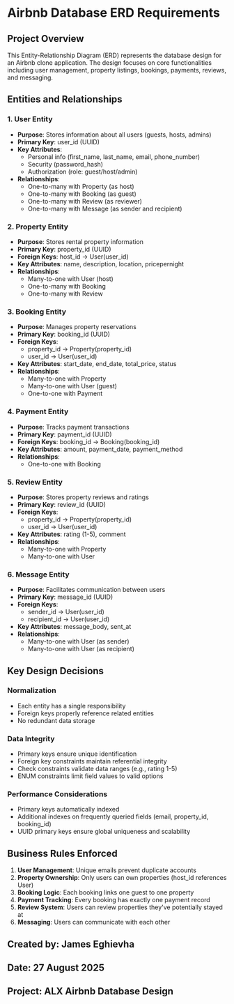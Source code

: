 # Airbnb Database ERD Requirements

## Project Overview
This Entity-Relationship Diagram (ERD) represents the database design for an Airbnb clone application. The design focuses on core functionalities including user management, property listings, bookings, payments, reviews, and messaging.

## Entities and Relationships

### 1. User Entity
- **Purpose**: Stores information about all users (guests, hosts, admins)
- **Primary Key**: user_id (UUID)
- **Key Attributes**: 
  - Personal info (first_name, last_name, email, phone_number)
  - Security (password_hash)
  - Authorization (role: guest/host/admin)
- **Relationships**:
  - One-to-many with Property (as host)
  - One-to-many with Booking (as guest)
  - One-to-many with Review (as reviewer)
  - One-to-many with Message (as sender and recipient)

### 2. Property Entity
- **Purpose**: Stores rental property information
- **Primary Key**: property_id (UUID)
- **Foreign Keys**: host_id → User(user_id)
- **Key Attributes**: name, description, location, pricepernight
- **Relationships**:
  - Many-to-one with User (host)
  - One-to-many with Booking
  - One-to-many with Review

### 3. Booking Entity
- **Purpose**: Manages property reservations
- **Primary Key**: booking_id (UUID)
- **Foreign Keys**: 
  - property_id → Property(property_id)
  - user_id → User(user_id)
- **Key Attributes**: start_date, end_date, total_price, status
- **Relationships**:
  - Many-to-one with Property
  - Many-to-one with User (guest)
  - One-to-one with Payment

### 4. Payment Entity
- **Purpose**: Tracks payment transactions
- **Primary Key**: payment_id (UUID)
- **Foreign Keys**: booking_id → Booking(booking_id)
- **Key Attributes**: amount, payment_date, payment_method
- **Relationships**:
  - One-to-one with Booking

### 5. Review Entity
- **Purpose**: Stores property reviews and ratings
- **Primary Key**: review_id (UUID)
- **Foreign Keys**: 
  - property_id → Property(property_id)
  - user_id → User(user_id)
- **Key Attributes**: rating (1-5), comment
- **Relationships**:
  - Many-to-one with Property
  - Many-to-one with User

### 6. Message Entity
- **Purpose**: Facilitates communication between users
- **Primary Key**: message_id (UUID)
- **Foreign Keys**: 
  - sender_id → User(user_id)
  - recipient_id → User(user_id)
- **Key Attributes**: message_body, sent_at
- **Relationships**:
  - Many-to-one with User (as sender)
  - Many-to-one with User (as recipient)

## Key Design Decisions

### Normalization
- Each entity has a single responsibility
- Foreign keys properly reference related entities
- No redundant data storage

### Data Integrity
- Primary keys ensure unique identification
- Foreign key constraints maintain referential integrity
- Check constraints validate data ranges (e.g., rating 1-5)
- ENUM constraints limit field values to valid options

### Performance Considerations
- Primary keys automatically indexed
- Additional indexes on frequently queried fields (email, property_id, booking_id)
- UUID primary keys ensure global uniqueness and scalability

## Business Rules Enforced

1. **User Management**: Unique emails prevent duplicate accounts
2. **Property Ownership**: Only users can own properties (host_id references User)
3. **Booking Logic**: Each booking links one guest to one property
4. **Payment Tracking**: Every booking has exactly one payment record
5. **Review System**: Users can review properties they've potentially stayed at
6. **Messaging**: Users can communicate with each other

## Created by: James Eghievha
## Date: 27 August 2025
## Project: ALX Airbnb Database Design


